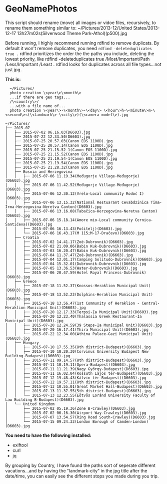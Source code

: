 # GeoNamePhotos
  
  This script should rename (move) all images or vidoe files, recursively, to rename them something similar to:
  ~/Pictures/2013-12/United States/2013-12-17 13h27m02s(Silverwood Theme Park-Athol)(p500).jpg

  Before running, I highly recommend running rdfind to remove duplicats. By default it won't remove duplicates, you need `rdfind -deleteduplicates true .`
  rdfind prioritizes the order the the paths you include, deleting the lowest priority, like rdfind -deleteduplicates true /Most/Important/Path /Less/Important /Least .
  rdfind looks for duplicates across all file types...not just jpg.
  
  **This is:**
```
  ~/Pictures/
  photo creation \<year\>\<month\>
  ...if there are geo tags...
  /\<country\>/
  ...with a file name of...
  photo creation \<year\>-\<month\>-\<day\> \<hour\>h-\<minute\>m-\<second\>s(\<landmark\>-\<city\>)(\<camera model\>).jpg

~/Pictures/
├── 2015-07
│   ├── 2015-07-02 06.16.03(D6603).jpg
│   ├── 2015-07-22 12.33.50(D6603).jpg
│   ├── 2015-07-25 20.57.03(Canon EOS 1100D).jpg
│   ├── 2015-07-25 20.57.14(Canon EOS 1100D).jpg
│   ├── 2015-07-25 21.15.52-1(Canon EOS 1100D).jpg
│   ├── 2015-07-25 21.15.52(Canon EOS 1100D).jpg
│   ├── 2015-07-25 21.19.54-1(Canon EOS 1100D).jpg
│   ├── 2015-07-25 21.19.54(Canon EOS 1100D).jpg
│   ├── 2015-07-25 21.28.32(Canon EOS 1100D).jpg
│   ├── Bosnia and Herzegovina
│   │   ├── 2015-07-06 11.19.34(Međugorje Village-Međugorje)(D6603).jpg
│   │   ├── 2015-07-06 11.42.52(Međugorje Village-Međugorje)(D6603).jpg
│   │   ├── 2015-07-06 12.30.12(Vrelo-Local community Rodoč I)(D6603).jpg
│   │   ├── 2015-07-06 13.15.32(National Restuarant Cevabdzinica Tima-Irma-Herzegovina-Neretva Canton)(D6603).jpg
│   │   ├── 2015-07-06 13.16.08(Tabačica-Herzegovina-Neretva Canton)(D6603).jpg
│   │   ├── 2015-07-06 15.18.14(Amore mio-Local community Cernica-Šantićeva)(D6603).jpg
│   │   ├── 2015-07-06 16.13.43(Počitelj)(D6603).jpg
│   │   └── 2015-07-06 16.43.17(M 115;M-17-Dračevo)(D6603).jpg
│   ├── Croatia
│   │   ├── 2015-07-02 14.41.17(Zoë-Dubrovnik)(D6603).jpg
│   │   ├── 2015-07-02 21.09.06(Babin Kuk-Dubrovnik)(D6603).jpg
│   │   ├── 2015-07-03 16.20.47(Babin Kuk-Dubrovnik)(D6603).jpg
│   │   ├── 2015-07-04 11.37.47(Zoë-Dubrovnik)(D6603).jpg
│   │   ├── 2015-07-04 12.01.17(Camping Solitudo-Dubrovnik)(D6603).jpg
│   │   ├── 2015-07-04 15.32.01(Dubrovnik-Dubrovnik)(D6603).jpg
│   │   ├── 2015-07-05 13.36.53(Water-Dubrovnik)(D6603).jpg
│   │   └── 2015-07-06 20.47.59(Hotel Royal Princess-Dubrovnik)(D6603).jpg
│   ├── Greece
│   │   ├── 2015-07-18 11.52.37(Knossos-Heraklion Municipal Unit)(D6603).jpg
│   │   ├── 2015-07-18 13.52.23(Dolphins-Heraklion Municipal Unit)(D6603).jpg
│   │   ├── 2015-07-18 13.56.47(1st Community of Heraklion - Central-Heraklion Municipal Unit)(D6603).jpg
│   │   ├── 2015-07-20 12.17.33(Terpsi-Ia Municipal Unit)(D6603).jpg
│   │   ├── 2015-07-20 12.23.40(Thalassia Greek Restaurant-Ia Municipal Unit)(D6603).jpg
│   │   ├── 2015-07-20 12.24.59(39 Steps-Ia Municipal Unit)(D6603).jpg
│   │   ├── 2015-07-20 16.17.41(Thira Municipal Unit)(D6603).jpg
│   │   └── 2015-07-22 12.34.00(Athina Palace-Gazi Municipal Unit)(D6603).jpg
│   ├── Hungary
│   │   ├── 2015-07-10 17.55.35(8th district-Budapest)(D6603).jpg
│   │   ├── 2015-07-10 18.20.30(Corvinus University Budapest New Building-Budapest)(D6603).jpg
│   │   ├── 2015-07-11 09.14.57(8th district-Budapest)(D6603).jpg
│   │   ├── 2015-07-11 10.19.11(Opera-Budapest)(D6603).jpg
│   │   ├── 2015-07-11 11.21.39(Nagy György-Budapest)(D6603).jpg
│   │   ├── 2015-07-11 16.02.04(Kossuth Lajos tér-Budapest)(D6603).jpg
│   │   ├── 2015-07-12 19.48.43(Kálvin tér-Budapest)(D6603).jpg
│   │   ├── 2015-07-12 19.57.11(8th district-Budapest)(D6603).jpg
│   │   ├── 2015-07-13 10.55.01(Great Market Hall-Budapest)(D6603).jpg
│   │   ├── 2015-07-13 11.37.55(5th district-Budapest)(D6603).jpg
│   │   └── 2015-07-13 12.23.55(Eötvös Loránd University Faculty of Law Building B-Budapest)(D6603).jpg
│   └── United Kingdom
│       ├── 2015-07-02 05.19.36(Zone B-Crawley)(D6603).jpg
│       ├── 2015-07-02 06.16.30(Airport Way-Crawley)(D6603).jpg
│       ├── 2015-07-07 13.54.57(Ring Road South-Crawley)(D6603).jpg
│       └── 2015-07-15 09.24.33(London Borough of Camden-London)(D6603).jpg
```



  **You need to have the following installed:**
  - exiftool
  - curl
  - jq
  
  
  By grouping by Country, I have found the paths sort of seperate different vacations...and by having the "landmark-city" in the jpg title after the date/time, you can easily see the different stops you made during you trip.
  
